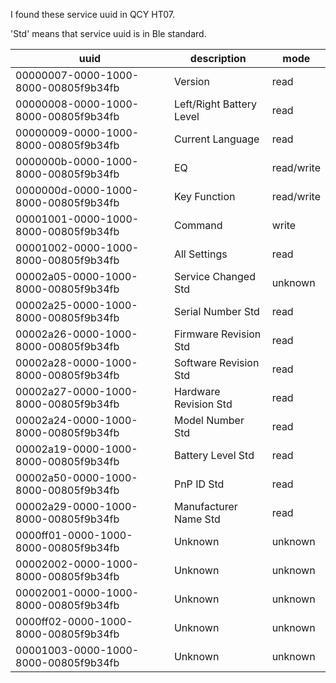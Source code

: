 I found these service uuid in QCY HT07.

'Std' means that service uuid is in Ble standard.

| uuid                                 | description              | mode       |
|--------------------------------------|--------------------------|------------|
| 00000007-0000-1000-8000-00805f9b34fb | Version                  | read       |
| 00000008-0000-1000-8000-00805f9b34fb | Left/Right Battery Level | read       |
| 00000009-0000-1000-8000-00805f9b34fb | Current Language         | read       |
| 0000000b-0000-1000-8000-00805f9b34fb | EQ                       | read/write |
| 0000000d-0000-1000-8000-00805f9b34fb | Key Function             | read/write |
| 00001001-0000-1000-8000-00805f9b34fb | Command                  | write      |
| 00001002-0000-1000-8000-00805f9b34fb | All Settings             | read       |
| 00002a05-0000-1000-8000-00805f9b34fb | Service Changed Std      | unknown    |
| 00002a25-0000-1000-8000-00805f9b34fb | Serial Number Std        | read       |
| 00002a26-0000-1000-8000-00805f9b34fb | Firmware Revision Std    | read       |
| 00002a28-0000-1000-8000-00805f9b34fb | Software Revision Std    | read       |
| 00002a27-0000-1000-8000-00805f9b34fb | Hardware Revision Std    | read       |
| 00002a24-0000-1000-8000-00805f9b34fb | Model Number Std         | read       |
| 00002a19-0000-1000-8000-00805f9b34fb | Battery Level Std        | read       |
| 00002a50-0000-1000-8000-00805f9b34fb | PnP ID Std               | read       |
| 00002a29-0000-1000-8000-00805f9b34fb | Manufacturer Name Std    | read       |
| 0000ff01-0000-1000-8000-00805f9b34fb | Unknown                  | unknown    |
| 00002002-0000-1000-8000-00805f9b34fb | Unknown                  | unknown    |
| 00002001-0000-1000-8000-00805f9b34fb | Unknown                  | unknown    |
| 0000ff02-0000-1000-8000-00805f9b34fb | Unknown                  | unknown    |
| 00001003-0000-1000-8000-00805f9b34fb | Unknown                  | unknown    |